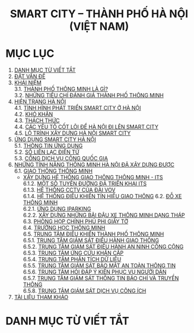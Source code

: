 <div align="center">
  <h1><strong>SMART CITY – THÀNH PHỐ HÀ NỘI (VIỆT NAM)</strong></h1>
</div>

# MỤC LỤC
1. [DANH MỤC TỪ VIẾT TẮT](#danhmuctuviettat)
2. [ĐẶT VẤN ĐỀ](#datvande)
3. [KHÁI NIỆM](#khainiem)  
   3.1. [THÀNH PHỐ THÔNG MINH LÀ GÌ?](#11)  
   3.2. [NHỮNG TIÊU CHÍ ĐÁNH GIÁ THÀNH PHỐ THÔNG MINH](#12)  
4. [HIỆN TRẠNG HÀ NỘI](#hientranghanoi)  
   4.1. [TÌNH HÌNH PHÁT TRIỂN SMART CITY Ở HÀ NỘI](#tinhhinhphattriensmartcityhanoi)  
   4.2. [KHÓ KHĂN](#khokhan)  
   4.3. [THÁCH THỨC](#thachthuc)  
   4.4. [CÁC YẾU TỐ CỐT LÕI ĐỂ HÀ NỘI ĐI LÊN SMART CITY](#cacyeutocotloidehanoidilensmartcity)  
   4.5. [LỘ TRÌNH XÂY DỰNG HÀ NỘI SMART CITY](#lotrinhxaydunghanoismartcity)  
5. [ỨNG DỤNG SMART CITY HÀ NỘI](#ungdungsmartcityhanoi)  
   5.1. [THÔNG TIN ỨNG DỤNG](#thongtinungdung)  
   5.2. [SỔ LIÊN LẠC ĐIỆN TỬ](#solienlacdientu)  
   5.3. [CỔNG DỊCH VỤ CÔNG QUỐC GIA](#congdichvucong)   
6. [NHỮNG TÍNH NĂNG THÔNG MINH HÀ NỘI ĐÃ XÂY DỰNG ĐƯỢC](#nhungtinhnangthongminhhanoidaxaydungduoc)  
   6.1. [GIAO THÔNG THÔNG MINH](#giaothongthongminh)  
      - [XÂY DỰNG HỆ THỐNG GIAO THÔNG THÔNG MINH - ITS](#xaydunghethonggiaothongthongminh)  
      6.1.2. [MỘT SỐ TUYẾN ĐƯỜNG ĐÃ TRIỂN KHAI ITS](#motsotuyenduongdatrienkhai)  
      6.1.3. [HỆ THỐNG CCTV CỦA ĐÀI VOV](#hethongcctvcuadaivov)  
      6.1.4. [HỆ THỐNG ĐIỀU KHIỂN TÍN HIỆU GIAO THÔNG](#hethongdieukhientinhieugiaothong)
   6.2. [ĐỖ XE THÔNG MINH](#doxethongminh)  
      6.2.1. [ỨNG DỤNG IPARKING](#ungdungiparking)  
      6.2.2. [XÂY DỰNG NHỮNG BÃI ĐẬU XE THÔNG MINH DẠNG THÁP](#xaydungnhungbaidauxethongminhdangthap)  
   6.3. [PHÒNG HỌP CHÍNH PHỦ PHI GIẤY TỜ](#phonghopchinhphuphigiayto)  
   6.4. [TRƯỜNG HỌC THÔNG MINH](#truonghocthongminh)  
   6.5. [TRUNG TÂM ĐIỀU KHIỂN THÀNH PHỐ THÔNG MINH](#trungtamdieukhienthanhphothongminh)  
      6.5.1. [TRUNG TÂM GIÁM SÁT ĐIỀU HÀNH GIAO THÔNG](#trungtamgiamsatdieuhanhgiaothong)  
      6.5.2. [TRUNG TÂM GIÁM SÁT ĐIỀU HÀNH AN NINH CÔNG CỘNG](#trungtamgiamsatdieuhanhanninhcongcong)  
      6.5.3. [TRUNG TÂM ỨNG CỨU KHẨN CẤP](#trungtamungcuukhancap)  
      6.5.4. [TRUNG TÂM PHÂN TÍCH DỮ LIỆU](#trungtamphantichdulieu)  
      6.5.5. [TRUNG TÂM GIÁM SÁT BẢO MẬT AN TOÀN THÔNG TIN](#trungtamgiamsatbaomatantoanthongtin)  
      6.5.6. [TRUNG TÂM HỎI ĐÁP Ý KIẾN PHỤC VỤ NGƯỜI DÂN](#trungtamhoidapykienphucvunguoidan)  
      6.5.7. [TRUNG TÂM GIÁM SÁT THÔNG TIN BÁO CHÍ VÀ TRUYỀN THÔNG](#trungtamgiamsatthongtinbaochivatruyenthong)  
      6.5.8. [TRUNG TÂM GIÁM SÁT DỊCH VỤ CÔNG ÍCH](#trungtamgiamsatdichvucong)  
8. [TÀI LIỆU THAM KHẢO](#tailieuthamkhao)

# DANH MỤC TỪ VIẾT TẮT
<a name="danhmuctuviettat"></a>



